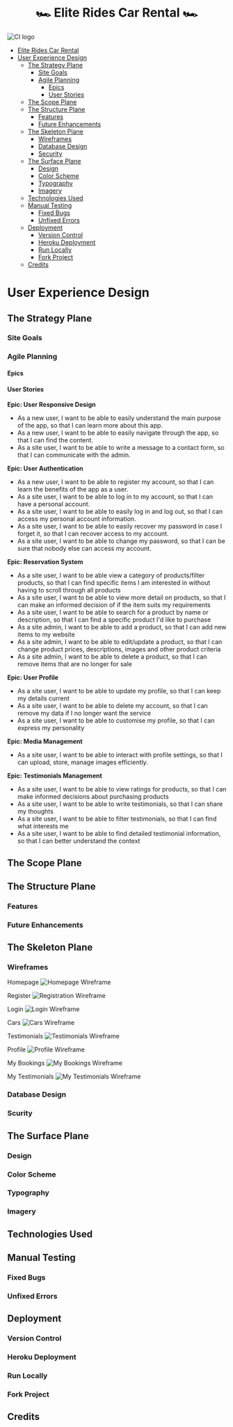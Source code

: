 <h1 align="center">🏎 Elite Rides Car Rental 🏎</h1>

![CI logo](https://codeinstitute.s3.amazonaws.com/fullstack/ci_logo_small.png)

* [Elite Rides Car Rental](#elite-rides-car-rental)
* [User Experience Design](#user-experience-design)
    * [The Strategy Plane](#the-strategy-plane)
        * [Site Goals](#site-goals)
        * [Agile Planning](#agile-planning)
            * [Epics](#epics)
            * [User Stories](#user-stories)
    * [The Scope Plane](#the-scope-plane)
    * [The Structure Plane](#the-structure-plane)
       * [Features](#features)
       * [Future Enhancements](#future-enhancements)
    * [The Skeleton Plane](#the-skeleton-plane)
       * [Wireframes](#wireframes)
       * [Database Design](#database-design)
       * [Security](#security)
    * [The Surface Plane](#the-surface-plane)
       * [Design](#design)
       * [Color Scheme](#color-scheme)
       * [Typography](#typography)
       * [Imagery](#imagery)
   * [Technologies Used](#technologies-used)
   * [Manual Testing](#manual-testing)
       * [Fixed Bugs](#fixed-bugs)
       * [Unfixed Errors](#unfixed-errors)
   * [Deployment](#deployment)
       * [Version Control](#version-control)
       * [Heroku Deployment](#heroku-deployment)
       * [Run Locally](#run-locally)
       * [Fork Project](#fork-project)
   * [Credits](#credits)

# User Experience Design

## The Strategy Plane

### Site Goals
### Agile Planning

#### Epics
#### User Stories

**Epic: User Responsive Design**

- As a new user, I want to be able to easily understand the main purpose of the app, so that I can learn more about this app.
- As a new user, I want to be able to easily navigate through the app, so that I can find the content.
- As a site user, I want to be able to write a message to a contact form, so that I can communicate with the admin.

**Epic: User Authentication**

- As a new user, I want to be able to register my account, so that I can learn the benefits of the app as a user.
- As a site user, I want to be able to log in to my account, so that I can have a personal account.
- As a site user, I want to be able to easily log in and log out, so that I can access my personal account information.
- As a site user, I want to be able to easily recover my password in case I forget it, so that I can recover access to my account.
- As a site user, I want to be able to change my password, so that I can be sure that nobody else can access my account.

**Epic: Reservation System**

- As a site user, I want to be able view a category of products/filter products, so that I can find specific items I am interested in without having to scroll through all products
- As a site user, I want to be able to view more detail on products, so that I can make an informed decision of if the item suits my requirements
- As a site user, I want to be able to search for a product by name or description, so that I can find a specific product I'd like to purchase
- As a site admin, I want to be able to add a product, so that I can add new items to my website
- As a site admin, I want to be able to edit/update a product, so that I can change product prices, descriptions, images and other product criteria
- As a site admin, I want to be able to delete a product, so that I can remove items that are no longer for sale

**Epic: User Profile**

- As a site user, I want to be able to update my profile, so that I can keep my details current
- As a site user, I want to be able to delete my account, so that I can remove my data if I no longer want the service
- As a site user, I want to be able to customise my profile, so that I can express my personality

**Epic: Media Management**

- As a site user, I want to be able to interact with profile settings, so that I can upload, store, manage images efficiently.

**Epic: Testimonials Management**
- As a site user, I want to be able to view ratings for products, so that I can make informed decisions about purchasing products
- As a site user, I want to be able to write testimonials, so that I can share my thoughts
- As a site user, I want to be able to filter testimonials, so that I can find what interests me
- As a site user, I want to be able to find detailed testimonial information, so that I can better understand the context


## The Scope Plane

## The Structure Plane

### Features
### Future Enhancements

## The Skeleton Plane

### Wireframes

Homepage
![Homepage Wireframe](wireframes/1-homepage.jpg)

Register
![Registration Wireframe](wireframes/2-register.jpg)

Login
![Login Wireframe](wireframes/3-login.jpg)

Cars
![Cars Wireframe](wireframes/4-cars.jpg)

Testimonials
![Testimonials Wireframe](wireframes/5-testimonials.jpg)

Profile
![Profile Wireframe](wireframes/6-profile.jpg)

My Bookings
![My Bookings Wireframe](wireframes/7-my-bookings.jpg)

My Testimonials
![My Testimonials Wireframe](wireframes/8-my-testimonials.jpg)

### Database Design
### Scurity

## The Surface Plane

### Design
### Color Scheme
### Typography
### Imagery

## Technologies Used

## Manual Testing

### Fixed Bugs
### Unfixed Errors

## Deployment

### Version Control

### Heroku Deployment

### Run Locally

### Fork Project


## Credits

